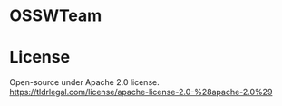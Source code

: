 # OSSWTeam

# License 
Open-source under Apache 2.0 license. https://tldrlegal.com/license/apache-license-2.0-%28apache-2.0%29
